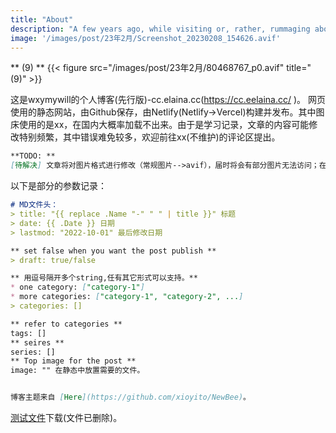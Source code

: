 ```yaml
---
title: "About"
description: "A few years ago, while visiting or, rather, rummaging about Notre-Dame, the author of this book found, in an obscure nook of one of the towers, the following word, engraved by hand upon the wall: —ANANKE."
image: '/images/post/23年2月/Screenshot_20230208_154626.avif'
---
```





** (9) **
{{< figure src="/images/post/23年2月/80468767_p0.avif" title="(9)" >}}

这是wxymywill的个人博客(先行版)-cc.elaina.cc(https://cc.eelaina.cc/ )。
网页使用的静态网站，由Github保存，由Netlify(Netlify->Vercel)构建并发布。其中图床使用的是xx，在国内大概率加载不出来。由于是学习记录，文章的内容可能修改特别频繁，其中错误难免较多，欢迎前往xx(不维护)的评论区提出。

```markdown
**TODO: **
[待解决] 文章将对图片格式进行修改（常规图片-->avif），届时将会有部分图片无法访问；在不收支持的浏览器中加载avif亦将无法访问。
```

以下是部分的参数记录：

```markdown
# MD文件头：
> title: "{{ replace .Name "-" " " | title }}" 标题
> date: {{ .Date }} 日期
> lastmod: "2022-10-01" 最后修改日期

** set false when you want the post publish **
> draft: true/false

** 用逗号隔开多个string,任有其它形式可以支持。**
* one category: ["category-1"] 
* more categories: ["category-1", "category-2", ...]
> categories: []

** refer to categories **
tags: []
** seires **
series: []
** Top image for the post **
image: "" 在静态中放置需要的文件。


博客主题来自 [Here](https://github.com/xioyito/NewBee)。
```

[测试文件](/files/clash.tar.gz)下载(文件已删除)。
